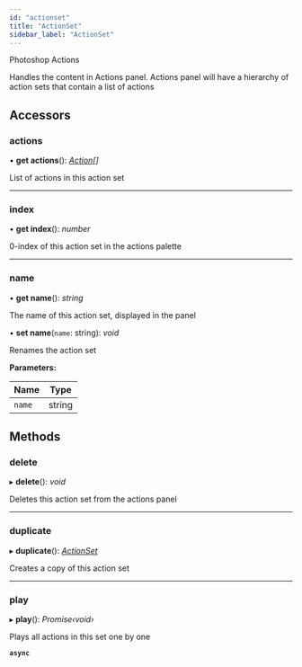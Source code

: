 ```yaml
---
id: "actionset"
title: "ActionSet"
sidebar_label: "ActionSet"
---
```


Photoshop Actions

Handles the content in Actions panel. Actions panel will have a hierarchy of action sets that contain a list of actions

## Accessors

###  actions

• **get actions**(): *[Action](action.md)[]*

List of actions in this action set

___

###  index

• **get index**(): *number*

0-index of this action set in the actions palette

___

###  name

• **get name**(): *string*

The name of this action set, displayed in the panel

• **set name**(`name`: string): *void*

Renames the action set

**Parameters:**

Name | Type |
------ | ------ |
`name` | string |

## Methods

###  delete

▸ **delete**(): *void*

Deletes this action set from the actions panel

___

###  duplicate

▸ **duplicate**(): *[ActionSet](actionset.md)*

Creates a copy of this action set

___

###  play

▸ **play**(): *Promise‹void›*

Plays all actions in this set one by one

**`async`**
